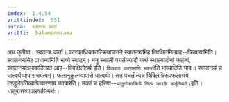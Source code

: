 ```yaml
---
index:  1.4.54
vrittiindex:  551
sutra:  स्वतन्त्रः कर्ता
vritti:  balamanorama 
---
```


अथ तृतीया। स्वतन्त्रः कर्ता। कारकाधिकारात्क्रियाजनने स्वातन्त्र्यमिह विवक्षितमित्याह--क्रियायामिति। स्वातन्त्र्यमिह प्राधान्यमिति भाष्ये स्पष्टम्। ननु स्थाली पचतीत्यादौ कथं स्थाल्यादीनां कर्तृत्वं, स्वातन्त्र्याऽभावादित्यत आह--विवक्षितोऽर्थ इति। `विवक्षातः कारकाणि भवन्ती`ति भाष्यादिति भावः। स्वातन्त्र्यं च धात्वर्थव्यापाराश्रयत्वम्। फलानुकूलव्यापारो धात्वर्थः। तत्र पचतीत्यत्र विक्लित्रिरूपफलाश्रये तण्डुलेऽतिव्याप्तिवारणाय व्यापारेति। उक्तं च हरिणा--`धातुनोक्तक्रिये नित्यं कारके कर्तृतेष्यते।`इति। धातूपात्तव्यापारवतीत्यर्थः।

